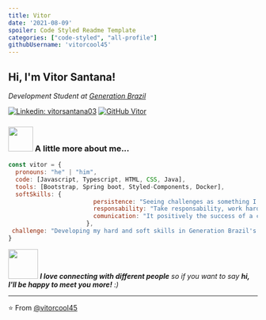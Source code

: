 ```yaml
---
title: Vitor
date: '2021-08-09'
spoiler: Code Styled Readme Template
categories: ["code-styled", "all-profile"]
githubUsername: 'vitorcool45'
---
```


<h2> Hi, I'm Vitor Santana!</h2>
<p><em>Development Student at <a href="http://brazil.generation.org">Generation Brazil</a></br>
</em></p>

[![Linkedin: vitorsantana03](https://img.shields.io/badge/-vitorsantana03-blue?style=flat-square&logo=Linkedin&logoColor=white&link=https://www.linkedin.com/in/vitorsantana03/)](https://www.linkedin.com/in/vitorsantana03/)
[![GitHub Vitor](https://img.shields.io/github/followers/vitorcool45?label=follow&style=social)](https://github.com/vitorcool45)


### <img src="https://media.giphy.com/media/26ufih8wi8B8cvXt6/giphy.gif?cid=790b7611a4b7b9081fa2a17d5ca84d7e5951d779cac865a1&rid=giphy.gif&ct=g.gif" width="50"> A little more about me...  

```javascript
const vitor = {
  pronouns: "he" | "him",
  code: [Javascript, Typescript, HTML, CSS, Java],
  tools: [Bootstrap, Spring boot, Styled-Components, Docker],
  softSkills: {
                        persistence: "Seeing challenges as something I can overcome.",
                        responsability: "Take responsability, work hard, keep commitmentes, and make no excuses.",
                        comunication: "It positively the success of a conversation as much as the speakers."
                      },
 challenge: "Developing my hard and soft skills in Generation Brazil's Full Stack Java Development Bootcamp."
}
```

<img src="https://media.giphy.com/media/LnQjpWaON8nhr21vNW/giphy.gif" width="60"> <em><b>I love connecting with different people</b> so if you want to say <b>hi, I'll be happy to meet you more!</b> :)</em>

---

⭐️ From [@vitorcool45](https://github.com/vitorcool45)
